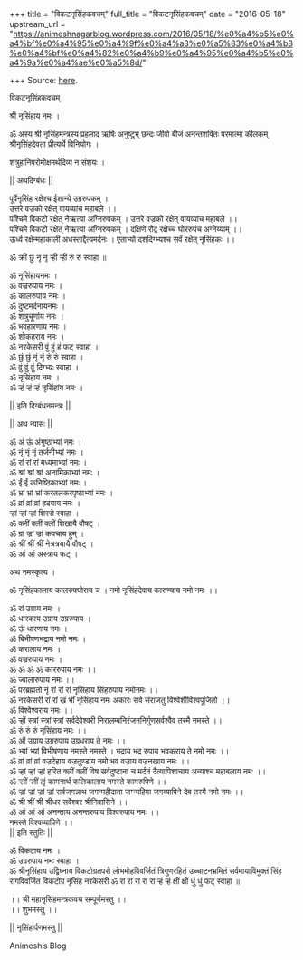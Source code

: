 +++
title = "विकटनृसिंहकवचम्"
full_title = "विकटनृसिंहकवचम्"
date = "2016-05-18"
upstream_url = "https://animeshnagarblog.wordpress.com/2016/05/18/%e0%a4%b5%e0%a4%bf%e0%a4%95%e0%a4%9f%e0%a4%a8%e0%a5%83%e0%a4%b8%e0%a4%bf%e0%a4%82%e0%a4%b9%e0%a4%95%e0%a4%b5%e0%a4%9a%e0%a4%ae%e0%a5%8d/"

+++
Source: [here](https://animeshnagarblog.wordpress.com/2016/05/18/%e0%a4%b5%e0%a4%bf%e0%a4%95%e0%a4%9f%e0%a4%a8%e0%a5%83%e0%a4%b8%e0%a4%bf%e0%a4%82%e0%a4%b9%e0%a4%95%e0%a4%b5%e0%a4%9a%e0%a4%ae%e0%a5%8d/).

विकटनृसिंहकवचम्

श्री नृसिंहाय नमः ।

ॐ अस्य श्री नृसिंहमन्त्रस्य प्रहलाद ऋषिः अनुष्टुभ् छन्दः जीवो बीजं
अनन्तशक्तिः परमात्मा कीलकम् श्रीनृसिंहदेवता प्रीत्यर्थे विनियोगः ।

शत्रुहानिपरोमोक्षमर्थदिव्य न संशयः ।

\|\| अथदिग्बंधः \|\|

पूर्वेनृसिंह रक्षेश्च ईशान्ये उग्ररुपकम् ।  
उत्तरे वज्रको रक्षेत् वायव्यांच महाबले ।।  
पश्चिमे विकटो रक्षेत् नैऋत्यां अग्निरुपकम् । उत्तरे वज्रको रक्षेत्
वायव्यांच महाबले ।।  
पश्चिमे विकटो रक्षेत् नैऋत्यां अग्निरुपकम् । दक्षिणे रौद्र रक्षेच्च
घोररुपंच अग्नेय्याम् ।।  
ऊर्ध्व रक्षेन्महाकाली अधस्ताद्दैत्यमर्दनः । एताभ्यो दशदिग्भ्यश्च सर्वं
रक्षेत् नृसिंहकः ।।

ॐ क्रीं छुं नृं नृं र्‍हीं र्‍हीं रुं रुं स्वाहा ॥

ॐ नृसिंहायनमः ।  
ॐ वज्ररुपाय नमः ।  
ॐ कालरुपाय नमः ।  
ॐ दुष्टमर्दनायनमः ।  
ॐ शत्रुचूर्णाय नमः ।  
ॐ भवहारणाय नमः ।  
ॐ शोकहराय नमः ।  
ॐ नरकेसरी वुं हुं हं फट् स्वाहा ।  
ॐ छुं छुं नृं नृं रुं रुं स्वाहा ।  
ॐ वुं वुं वुं दिग्भ्यः स्वाहा ।  
ॐ नृसिंहाय नमः ।  
ॐ र्‍हं र्‍हं र्‍हं नृसिंहांय नमः ।

\|\| इति दिग्बंधनमन्त्रः \|\|

\|\| अथ न्यासः \|\|

ॐ अं ऊं अंगुष्ठाभ्यां नमः ।  
ॐ नृं नृं नृं तर्जनीभ्यां नमः ।  
ॐ रां रां रां मध्यमाभ्यां नमः ।  
ॐ श्रां श्रां श्रां अनामिकाभ्यां नमः ।  
ॐ ईं ईं कनिष्ठिकाभ्यां नमः ।  
ॐ भ्रां भ्रां भ्रां करतलकरपृष्ठाभ्यां नमः ।  
ॐ व्रां व्रां व्रां ह्रदयाय नमः ।  
र्‍हां र्‍हां र्‍हां शिरसे स्वाहा ।  
ॐ क्लीं क्लीं क्लीं शिखायै वौषट् ।  
ॐ ग्रां ज्रां ज्रां कवचाय हुम् ।  
ॐ श्रीं श्रीं श्रीं नेत्रत्रयायै वौषट् ।  
ॐ आं आं अस्त्राय फट् ।

अथ नमस्कृत्य ।

ॐ नृसिंहकालाय कालरुपघोराय च । नमो नृसिंहदेवाय कारुण्याय नमो नमः ।।

ॐ रां उग्राय नमः ।  
ॐ धारकाय उग्राय उग्ररुपाय ।  
ॐ ऊं धारणाय नमः ।  
ॐ बिभीषणभद्राय नमो नमः ।  
ॐ करालाय नमः ।  
ॐ वज्ररुपाय नमः ।  
ॐ ॐ ॐ ॐ काररुपाय नमः ।।  
ॐ ज्वालारुपाय नमः ।।  
ॐ परब्रह्मतो नृं रां रां रां नृसिंहाय सिंहरुपाय नमोनमः ।।  
ॐ नरकेसरी रां रां खं भीं नृसिंहाय नमः अकारः सर्व संराजतु
विश्वेशीविश्वपूजितो ।।  
ॐ विश्वेश्वराय नमः ।।  
ॐ र्‍हों स्त्रां स्त्रां स्त्रां सर्वदेवेश्वरी
निरालम्बनिरंजननिर्गुणसर्वश्वैव तस्मै नमस्ते ।।  
ॐ रुं रुं रुं नृसिंहाय नमः ।।  
ॐ औं उग्राय उग्ररुपाय उग्रधराय ते नमः ।।  
ॐ भ्यां भ्यां विभीषणाय नमस्ते नमस्ते । भद्राय भद्र रुपाय भवकराय ते नमो
नमः ।।  
ॐ व्रां व्रां व्रां वज्रदेहाय वज्रतुण्डाय नमो भव वज्राय वज्रनखाय नमः
।।  
ॐ र्‍हां र्‍हां र्‍हां हरित क्लीं क्लीं विष सर्वदुष्टानां च मर्दनं
दैत्यापिशाचाय अन्याश्च महाबलाय नमः ।।  
ॐ र्‍लीं र्‍लीं लृं कामनार्थं कलिकालाय नमस्ते कामरुपिणे ।।  
ॐ ज्रां ज्रां ज्रां ज्रां सर्वजगन्नाथ जगन्महीदाता जग्न्महिमा जगव्यापिने
देव तस्मै नमो नमः ।।  
ॐ श्री श्रीं श्री श्रीधर सर्वेश्वर श्रीनिवासिने ।।  
ॐ आं आं आं अनन्ताय अनन्तरुपाय विश्वरुपाय नमः ।।  
नमस्ते विश्वव्यापिणे ।।  
\|\| इति स्तुतिः \|\|

ॐ विकटाय नमः ।  
ॐ उग्ररुपाय नमः स्वाहा ।  
ॐ श्रीनृसिंहाय उद्विघ्नाय विकटोग्रतपसे लोभमोहविवर्जितं त्रिगुणरहितं
उच्चाटनभ्रमितं सर्वमायाविमुक्तं सिंह रागविवर्जित विकटोग्र नृसिंह नरकेसरी
ॐ रां रां रां रां रां र्‍हं र्‍हं क्षीं क्षीं धुं धुं फट् स्वाहा ॥

।। श्री महानृसिंहमन्त्रकवच सम्पूर्णमस्तु ।।  
।। शुभमस्तु ।।

\|\| नृसिंहार्पणमस्तु \|\|

Animesh’s Blog

